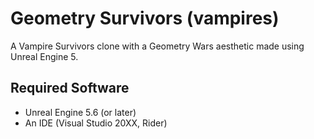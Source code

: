 # Geometry Survivors (vampires)

A Vampire Survivors clone with a Geometry Wars aesthetic made using Unreal Engine 5.

## Required Software

 - Unreal Engine 5.6 (or later)
 - An IDE (Visual Studio 20XX, Rider)